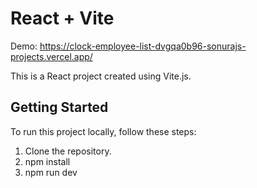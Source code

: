 # React + Vite
Demo: https://clock-employee-list-dvgqa0b96-sonurajs-projects.vercel.app/


This is a React project created using Vite.js.

## Getting Started

To run this project locally, follow these steps:

1. Clone the repository.
2. npm install
3. npm run dev
